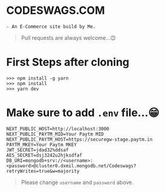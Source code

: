 # CODESWAGS.COM
    - An E-Commerce site build by Me.

> Pull requests are always welcome...😊
# First Steps after cloning

```
>>> npm install -g yarn
>>> npm install
>>> yarn dev

```

# Make sure to add ```.env``` file...😁 
```env
NEXT_PUBLIC_HOST=http://localhost:3000
NEXT_PUBLIC_PAYTM_MID=Your Paytm MID
NEXT_PUBLIC_PAYTM_HOST=https://securegw-stage.paytm.in
PAYTM_MKEY=Your Paytm MKEY
JWT_SECRET=jdad32%ddsaf
AES_SECRET=dsj3242u2hjksdfaf
DB_URI=mongodb+srv://<username>:<password>@cluster0.dxmil.mongodb.net/Codeswags?retryWrites=true&w=majority

```
> Please change ```username``` and ```password``` above.